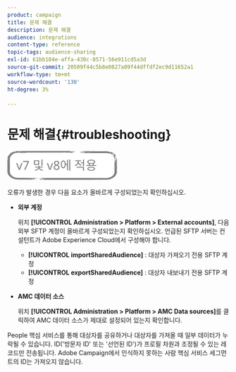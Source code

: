 ```yaml
---
product: campaign
title: 문제 해결
description: 문제 해결
audience: integrations
content-type: reference
topic-tags: audience-sharing
exl-id: 61bb184e-affa-430c-8571-56e911cd5a3d
source-git-commit: 20509f44c5b8e0827a09f44dffdf2ec9d11652a1
workflow-type: tm+mt
source-wordcount: '130'
ht-degree: 3%

---
```


# 문제 해결{#troubleshooting}

![](../../assets/common.svg)

오류가 발생한 경우 다음 요소가 올바르게 구성되었는지 확인하십시오.

* **외부 계정**

   위치 **[!UICONTROL Administration > Platform > External accounts]**, 다음 외부 SFTP 계정이 올바르게 구성되었는지 확인하십시오. 언급된 SFTP 서버는 컨설턴트가 Adobe Experience Cloud에서 구성해야 합니다.

   * **[!UICONTROL importSharedAudience]** : 대상자 가져오기 전용 SFTP 계정
   * **[!UICONTROL exportSharedAudience]** : 대상자 내보내기 전용 SFTP 계정

* **AMC 데이터 소스**

   위치 **[!UICONTROL Administration > Platform > AMC Data sources]**&#x200B;를 클릭하여 AMC 데이터 소스가 제대로 설정되어 있는지 확인합니다.

People 핵심 서비스를 통해 대상자를 공유하거나 대상자를 가져올 때 일부 데이터가 누락될 수 있습니다. ID(&#39;방문자 ID&#39; 또는 &#39;선언된 ID&#39;)가 프로필 차원과 조정될 수 있는 레코드만 전송됩니다. Adobe Campaign에서 인식하지 못하는 사람 핵심 서비스 세그먼트의 ID는 가져오지 않습니다.

